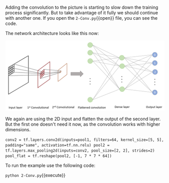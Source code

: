 Adding the convolution to the picture is starting to slow down the training process significantly. But to take advantage of it fully we should continue with another one. If you open the `2-Conv.py`{{open}} file, you can see the code.

The network architecture looks like this now:

<img src="tensorflow/assets/convolutional2.png" alt="Two convolutional layers network">

We again are using the 2D input and flatten the output of the second layer. But the first one doesn't need it now, as the convolution works with higher dimensions.

`conv2 = tf.layers.conv2d(inputs=pool1,
  filters=64, kernel_size=[5, 5],
  padding="same", activation=tf.nn.relu)
pool2 = tf.layers.max_pooling2d(inputs=conv2,
  pool_size=[2, 2], strides=2)
pool_flat = tf.reshape(pool2, [-1, 7 * 7 * 64])`

To run the example use the following code:

`python 2-Conv.py`{{execute}}
